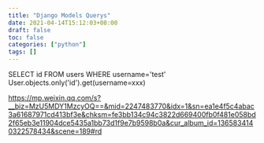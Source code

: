 ```yaml
---
title: "Django Models Querys"
date: 2021-04-14T15:12:03+08:00
draft: false
toc: false
categories: ["python"]
tags: []
---
```

SELECT id FROM users WHERE username='test'
User.objects.only('id').get(username=xxx)

https://mp.weixin.qq.com/s?__biz=MzU5MDY1MzcyOQ==&mid=2247483770&idx=1&sn=ea1e4f5c4abac3a61687971cd413bf3e&chksm=fe3bb134c94c3822d669400fb0f481e058bd2f65eb3e11904dce5435a1bb73d1f9e7b9598b0a&cur_album_id=1365834140322578434&scene=189#rd
